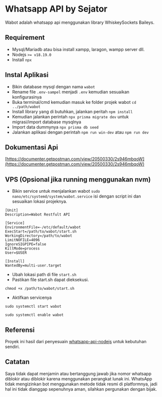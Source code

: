 # Whatsapp API by Sejator
Wabot adalah whatsapp api menggunakan library WhiskeySockets Baileys.

## Requirement
- Mysql/Mariadb atau bisa install xampp, laragon, wampp server dll.
- Nodejs ```>= v18.19.0```
- Install ```npx```

## Instal Aplikasi
- Bikin database mysql dengan nama ```wabot```
- Rename file ```.env-sampel``` menjadi ```.env``` kemudian sesuaikan konfigurasinya
- Buka terminal/cmd kemudian masuk ke folder projek wabot ```cd ../path/wabot```
- Install library yang di butuhkan, jalankan peritah ```npm install```
- Kemudian jalankan perintah ```npx prisma migrate dev``` untuk migrasi/import database mysqlnya
- Import data dummynya ```npx prisma db seed```
- Jalankan aplikasi dengan perintah ```npm run win-dev``` atau ```npm run dev```

## Dokumentasi Api
[https://documenter.getpostman.com/view/20500330/2s946mbqoW](https://documenter.getpostman.com/view/20500330/2s946mbqoW)

## VPS (Opsional jika running menggunakan nvm)
- Bikin service untuk menjalankan wabot `sudo nano/etc/systemd/system/wabot.service` isi dengan script ini dan sesuaikan lokasi projeknya.
```
[Unit]
Description=Wabot Restfult API

[Service]
EnvironmentFile=-/etc/default/wabot
ExecStart=/path/to/wabot/start.sh
WorkingDirectory=/path/to/wabot
LimitNOFILE=4096
IgnoreSIGPIPE=false
KillMode=process
User=$USER

[Install]
WantedBy=multi-user.target
```
- Ubah lokasi path di file `start.sh`
- Pastikan file start.sh dapat dieksekusi.
```
chmod +x /path/to/wabot/start.sh
```
- Aktifkan servicenya
```
sudo systemctl start wabot
```
```
sudo systemctl enable wabot
```

## Referensi
Proyek ini hasil dari penyesuain [whatsapp-api-nodejs](https://github.com/salman0ansari/whatsapp-api-nodejs) untuk kebutuhan sendiri.

## Catatan
Saya tidak dapat menjamin atau bertanggung jawab jika nomor whatsapp diblokir atau diblokir karena menggunakan perangkat lunak ini. WhatsApp tidak mengizinkan bot menggunakan metode tidak resmi di platformnya, jadi hal ini tidak dianggap sepenuhnya aman, silahkan pergunakan dengan bijak. 